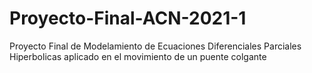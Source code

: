 # Proyecto-Final-ACN-2021-1
Proyecto Final de Modelamiento de Ecuaciones Diferenciales Parciales Hiperbolicas aplicado en el movimiento de un puente colgante
